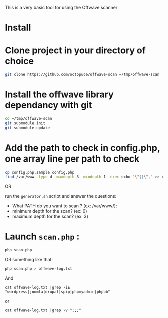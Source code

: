 This is a very basic tool for using the Offwave scanner

Install
=======

# Clone project in your directory of choice

```bash
git clone https://github.com/octopuce/offwave-scan ~/tmp/offwave-scan
```

#  Install the offwave library dependancy with git

```bash
cd ~/tmp/offwave-scan
git submodule init
git submodule update
```

# Add the path to check in config.php, one array line per path to check

```bash
cp config.php.sample config.php
find /var/www -type d -maxdepth 3 -mindepth 1 -exec echo "\"{}\"," >> config.php \;
```

OR

run the `generator.sh` script and answer the questions:
* What PATH do you want to scan ? (ex: /var/www/):
* minimum depth for the scan? (ex: 0)
* maximum depth for the scan? (ex: 3)

# Launch `scan.php` :

```php
php scan.php
```

OR something like that:

```bash
php scan.php > offwave-log.txt
```

And

```
cat offwave-log.txt |grep -iE "wordpress|joomla|drupal|spip|phpmyadmin|phpbb"
```

or

```
cat offwave-log.txt |grep -v ";;;"
```
